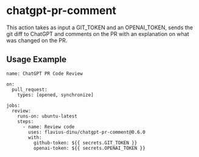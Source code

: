 # chatgpt-pr-comment

This action takes as input a GIT_TOKEN and an OPENAI_TOKEN, sends the git diff to ChatGPT and comments on the PR with an explanation on what was changed on the PR.

## Usage Example
```
name: ChatGPT PR Code Review

on:
  pull_request:
    types: [opened, synchronize]

jobs:
  review:
    runs-on: ubuntu-latest
    steps:
      - name: Review code
        uses: flavius-dinu/chatgpt-pr-comment@0.6.0
        with:
          github-token: ${{ secrets.GIT_TOKEN }}
          openai-token: ${{ secrets.OPENAI_TOKEN }}
```